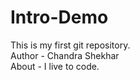 # Intro-Demo
This is my first git repository.
<br>
Author - Chandra Shekhar
<br>
About - I live to code.

